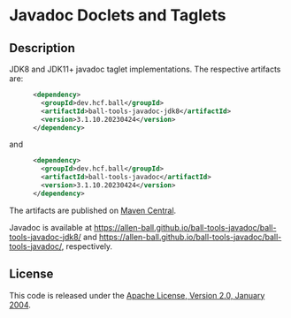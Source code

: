 Javadoc Doclets and Taglets
===========================


Description
-----------

JDK8 and JDK11+ javadoc taglet implementations.  The respective artifacts are:

```xml
      <dependency>
        <groupId>dev.hcf.ball</groupId>
        <artifactId>ball-tools-javadoc-jdk8</artifactId>
        <version>3.1.10.20230424</version>
      </dependency>
```

and

```xml
      <dependency>
        <groupId>dev.hcf.ball</groupId>
        <artifactId>ball-tools-javadoc</artifactId>
        <version>3.1.10.20230424</version>
      </dependency>
```

The artifacts are published on
[Maven Central](https://search.maven.org/search?q=ball-tools-javadoc).

Javadoc is available at
<https://allen-ball.github.io/ball-tools-javadoc/ball-tools-javadoc-jdk8/>
and <https://allen-ball.github.io/ball-tools-javadoc/ball-tools-javadoc/>,
respectively.


License
-------

This code is released under the [Apache License, Version 2.0, January 2004].


[Apache License, Version 2.0, January 2004]: https://www.apache.org/licenses/LICENSE-2.0
